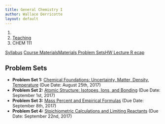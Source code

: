 ```yaml
---
title: General Chemistry I
author: Wallace Derricotte
layout: default
---
```


<ol class="breadcrumb">
  <li><a href="/"><i class="fa fa-home"></i></a></li>
  <li><a href="/teaching/">Teaching</a></li>
  <li class="active">CHEM 111</li>
</ol>


<div class="row">
<div class="col-xs-12">
<div class="btn-group btn-group-justified">
<a class="btn btn-default btn-success" href="{{site.baseurl}}/teaching/chem111f17/syllabus.pdf">
Syllabus</a>
<a class="btn btn-default btn-primary" href="{{site.baseurl}}/teaching/chem111f17/materials/"
>
<span class="hidden-xs">Course Materials</span><span class="visible-xs">Materials</span>
</a>
<a class="btn btn-default btn-warning" href="{{site.baseurl}}/teaching/chem111f17/problem_sets/">
<span class="hidden-xs">Problem Sets</span><span class="visible-xs">HW</span>
</a>
<a class="btn btn-default btn-info" href="{{site.baseurl}}/teaching/chem111f17/lecture_recap/">Lecture R
ecap</a>
</div>
</div>
</div>

## Problem Sets ##
- **Problem Set 1:** [Chemical Foundations: Uncertainty, Matter, Density, Temperature]({{site.baseurl}}/teaching/chem111f17/problem_set_1.pdf) (Due Date: August 25th, 2017)
- **Problem Set 2:** [Atomic Structure: Isotopes, Ions, and Bonding]({{site.baseurl}}/teaching/chem111f17/problem_set_2.pdf) (Due Date: September 1st, 2017)
- **Problem Set 3:** [Mass Percent and Empirical Formulas]({{site.baseurl}}/teaching/chem111f17/problem_set_3.pdf) (Due Date: September 8th, 2017)
- **Problem Set 4:** [Stoichiometric Calculations and Limiting Reactants]({{site.baseurl}}/teaching/chem111f17/problem_set_4.pdf) (Due Date: September 22nd, 2017)
